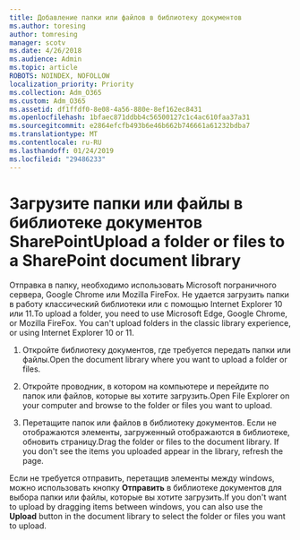 ```yaml
---
title: Добавление папки или файлов в библиотеку документов
ms.author: toresing
author: tomresing
manager: scotv
ms.date: 4/26/2018
ms.audience: Admin
ms.topic: article
ROBOTS: NOINDEX, NOFOLLOW
localization_priority: Priority
ms.collection: Adm_O365
ms.custom: Adm_O365
ms.assetid: df1ffdf0-8e08-4a56-880e-8ef162ec8431
ms.openlocfilehash: 1bfaec871ddbb4c56500127c1c4ac610faa37a31
ms.sourcegitcommit: e2864efcfb493b6e46b662b746661a61232bdba7
ms.translationtype: MT
ms.contentlocale: ru-RU
ms.lasthandoff: 01/24/2019
ms.locfileid: "29486233"
---
```

# <a name="upload-a-folder-or-files-to-a-sharepoint-document-library"></a><span data-ttu-id="f7b2e-102">Загрузите папки или файлы в библиотеке документов SharePoint</span><span class="sxs-lookup"><span data-stu-id="f7b2e-102">Upload a folder or files to a SharePoint document library</span></span>

<span data-ttu-id="f7b2e-p101">Отправка в папку, необходимо использовать Microsoft пограничного сервера, Google Chrome или Mozilla FireFox. Не удается загрузить папки в работу классический библиотеки или с помощью Internet Explorer 10 или 11.</span><span class="sxs-lookup"><span data-stu-id="f7b2e-p101">To upload a folder, you need to use Microsoft Edge, Google Chrome, or Mozilla FireFox. You can't upload folders in the classic library experience, or using Internet Explorer 10 or 11.</span></span>
  
1. <span data-ttu-id="f7b2e-105">Откройте библиотеку документов, где требуется передать папки или файлы.</span><span class="sxs-lookup"><span data-stu-id="f7b2e-105">Open the document library where you want to upload a folder or files.</span></span>
    
2. <span data-ttu-id="f7b2e-106">Откройте проводник, в котором на компьютере и перейдите по папок или файлов, которые вы хотите загрузить.</span><span class="sxs-lookup"><span data-stu-id="f7b2e-106">Open File Explorer on your computer and browse to the folder or files you want to upload.</span></span>
    
3. <span data-ttu-id="f7b2e-p102">Перетащите папок или файлов в библиотеку документов. Если не отображаются элементы, загруженный отображаются в библиотеке, обновить страницу.</span><span class="sxs-lookup"><span data-stu-id="f7b2e-p102">Drag the folder or files to the document library. If you don't see the items you uploaded appear in the library, refresh the page.</span></span> 
    
<span data-ttu-id="f7b2e-109">Если не требуется отправить, перетащив элементы между windows, можно использовать кнопку **Отправить** в библиотеке документов для выбора папки или файлы, которые вы хотите загрузить.</span><span class="sxs-lookup"><span data-stu-id="f7b2e-109">If you don't want to upload by dragging items between windows, you can also use the **Upload** button in the document library to select the folder or files you want to upload.</span></span> 
  

